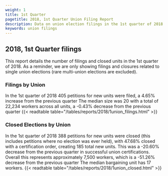 ```yaml
---
weight: 1
title: 1st Quarter
pagetitle: 2018, 1st Quarter Union Filing Report
description: Data on union election filings in the 1st quarter of 2018
keywords: union filings
---
```


## 2018, 1st Quarter filings

This report details the number of filings and closed units in the 1st quarter of 2018. As a reminder, we are only showing filings and closures related to single union elections (rare multi-union elections are excluded).

### Filings by Union
In the 1st quarter of 2018 405 petitions for new units were filed, a 4.65% increase from the previous quarter The median size was 20 with a total of 22,234 workers across all units, a -0.43% decrease from the previous quarter
{{< readtable table="/tables/reports/2018/1union_filings.html" >}}

### Closed Elections by Union
In the 1st quarter of 2018 388 petitions for new units were closed (this includes petitions where no election was ever held), with 47.68% closed with a certification order, creating 185 total new units. This was a -20.60% decrease from the previous quarter in successful union certifications. Overall this represents approximately 7,500 workers, which is a -51.26% decrease from the previous quarter The median bargaining unit has 17 workers.
{{< readtable table="/tables/reports/2018/1union_closed.html" >}}
